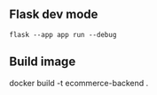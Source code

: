 ## Flask dev mode
````
flask --app app run --debug
````

## Build image

docker build -t ecommerce-backend .
